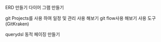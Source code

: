 
ERD 만들기
다이어 그램 만들기

git Projects를 사용 하여 일정 및 관리 사용 해보기 
git flow사용 해보기 사용 도구 (GitKraken)

querydsl 동적 페이징 만들기 
